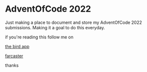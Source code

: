 # AdventOfCode 2022

Just making a place to document and store my AdventOfCode 2022 submissions. Making it a goal to do this everyday.

if you're reading this follow me on

[the bird app](https://twitter.com/landon_xyz)

[farcaster](https://fcast.me/lndnnft)

thanks